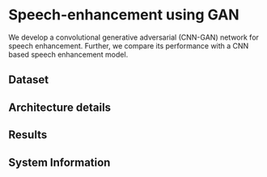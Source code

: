 # Speech-enhancement using GAN
We develop a convolutional generative adversarial (CNN-GAN) network for speech enhancement. Further, we compare its performance with a CNN based speech enhancement model.

## Dataset

## Architecture details

## Results

## System Information
